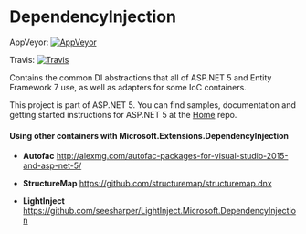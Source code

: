 DependencyInjection
===================
AppVeyor: [![AppVeyor](https://ci.appveyor.com/api/projects/status/o6mbbm70k0gddtej/branch/dev?svg=true)](https://ci.appveyor.com/project/aspnetci/DependencyInjection/branch/dev)

Travis:   [![Travis](https://travis-ci.org/aspnet/DependencyInjection.svg?branch=dev)](https://travis-ci.org/aspnet/DependencyInjection)

Contains the common DI abstractions that all of ASP.NET 5 and Entity Framework 7 use, as well as adapters for some IoC containers.

This project is part of ASP.NET 5. You can find samples, documentation and getting started instructions for ASP.NET 5 at the [Home](https://github.com/aspnet/home) repo.

#### Using other containers with Microsoft.Extensions.DependencyInjection

* **Autofac**
http://alexmg.com/autofac-packages-for-visual-studio-2015-and-asp-net-5/

* **StructureMap**
https://github.com/structuremap/structuremap.dnx

* **LightInject**
https://github.com/seesharper/LightInject.Microsoft.DependencyInjection